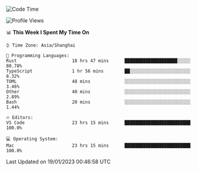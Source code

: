 <!--START_SECTION:waka-->
![Code Time](http://img.shields.io/badge/Code%20Time-1%2C870%20hrs%2040%20mins-blue)

![Profile Views](http://img.shields.io/badge/Profile%20Views-11-blue)

📊 **This Week I Spent My Time On** 

```text
⌚︎ Time Zone: Asia/Shanghai

💬 Programming Languages: 
Rust                     18 hrs 47 mins      ████████████████████░░░░░   80.78% 
TypeScript               1 hr 56 mins        ██░░░░░░░░░░░░░░░░░░░░░░░   8.32% 
TOML                     48 mins             ░░░░░░░░░░░░░░░░░░░░░░░░░   3.46% 
Other                    40 mins             ░░░░░░░░░░░░░░░░░░░░░░░░░   2.89% 
Bash                     20 mins             ░░░░░░░░░░░░░░░░░░░░░░░░░   1.44%

🔥 Editors: 
VS Code                  23 hrs 15 mins      █████████████████████████   100.0%

💻 Operating System: 
Mac                      23 hrs 15 mins      █████████████████████████   100.0%

```


 Last Updated on 19/01/2023 00:46:58 UTC
<!--END_SECTION:waka-->

<!--![CodersRank](https://cr-skills-chart-widget.azurewebsites.net/api/api?username=BugenZhao&padding=16&tooltip=true&branding=false&sort-by-score=true&skills=Rust%2C%20Swift%2C%20C%2C%20TypeScript%2C%20Java%2C%20Go%2C%20Dart%2C%20C%2B%2B%2C%20Python%2C%20Assembly%2C%20Shell%2C%20Kotlin)-->

